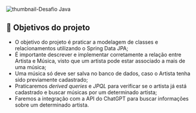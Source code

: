 ![thumbnail-Desafio Java](https://github.com/jacqueline-oliveira/3355-java-desafio/assets/66698429/4b068d55-5cfc-480c-b94f-7d48b3c91eb3)

## 🔨 Objetivos do projeto

- O objetivo do projeto é praticar a modelagem de classes e relacionamentos utilizando o Spring Data JPA;
- É importante descrever e implementar corretamente a relação entre Artista e Música, visto que um artista pode estar associado a mais de uma música;
- Uma música só deve ser salva no banco de dados, caso o Artista tenha sido previamente cadastrado;
- Praticaremos *derived queries* e *JPQL* para verificar se o artista já está cadastrado e buscar músicas por um determinado artista;
- Faremos a integração com a API do ChatGPT para buscar informações sobre um determinado artista.

